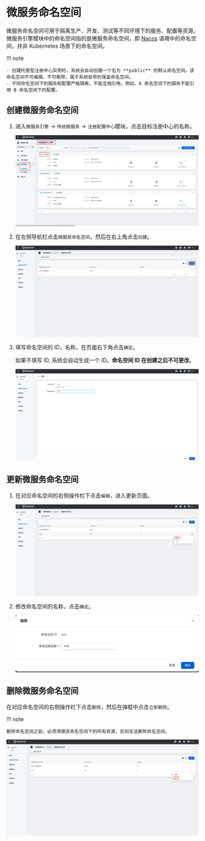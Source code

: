 # 微服务命名空间

微服务命名空间可用于隔离生产、开发、测试等不同环境下的服务、配置等资源。微服务引擎模块中的命名空间指的是微服务命名空间，即 [Nacos](https://nacos.io/zh-cn/docs/what-is-nacos.html) 语境中的命名空间，并非 Kubernetes 场景下的命名空间。

!!! note

    - 创建托管型注册中心实例时，系统会自动创建一个名为 **public** 的默认命名空间。该命名空间不可编辑、不可删除，属于系统自带的保留命名空间。
    - 不同命名空间下的服务和配置严格隔离，不能互相引用。例如，A 命名空间下的服务不能引用 B 命名空间下的配置。

## 创建微服务命名空间

1. 进入`微服务引擎` -> `传统微服务` -> `注册配置中心`模块，点击目标注册中心的名称。

    ![命名空间](../../images/ns-1.png)

2. 在左侧导航栏点击`微服务命名空间`，然后在右上角点击`创建`。
  
    ![创建命名空间](../../images/create-ns-1.png)

3. 填写命名空间的 ID，名称，在页面右下角点击`确定`。

    如果不填写 ID, 系统会自动生成一个 ID。**命名空间 ID 在创建之后不可更改**。

    ![创建命名空间](../../images/create-ns-2.png)

## 更新微服务命名空间

1. 在对应命名空间的右侧操作栏下点击`编辑`，进入更新页面。

    ![更新命名空间](../../images/update-ns-1.png)

2. 修改命名空间的名称，点击`确定`。
  
    ![更新命名空间](../../images/update-ns-2.png)

## 删除微服务命名空间

在对应命名空间的右侧操作栏下点击`删除`，然后在弹框中点击`立即删除`。

!!! note
  
    删除命名空间之前，必须清理该命名空间下的所有资源，否则无法删除命名空间。

![删除命名空间](../../images/delete-ns-1.png)